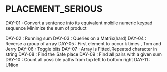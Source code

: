 # PLACEMENT_SERIOUS
DAY-01 : Convert a sentence into its equivalent mobile numeric keypad sequence
         Minimize the sum of product
         
DAY-02 : Running sum 
DAY-03 : Queries on a Matrix(hard)
DAY-04 : Reverse a group of array
DAY-05 : First element to occur k times , Tom and Jerry
DAY-06 : Toggle bits
DAY-07 : Array is Fitted,Repeated character in string 
DAY-08 : Find the Safe place
DAY-09 : Find all pairs with a given sum
DAY-10 : Count all possible paths from top left to bottom right
DAY-11 : UNion
